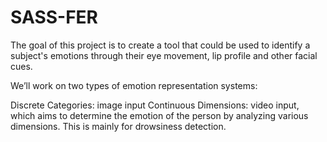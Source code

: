 # SASS-FER

The goal of this project is to create a tool that could be used to identify a subject's emotions through their eye movement, lip profile and other facial cues.

We’ll work on two types of emotion representation systems:

Discrete Categories: image input
Continuous Dimensions: video input, which aims to determine the emotion of the person by analyzing various dimensions. This is mainly for drowsiness detection.
